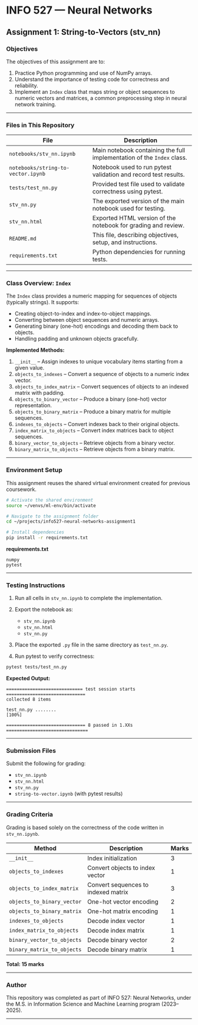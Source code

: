 # INFO 527 — Neural Networks  
## Assignment 1: String-to-Vectors (stv_nn)

### Objectives
The objectives of this assignment are to:
1. Practice Python programming and use of NumPy arrays.
2. Understand the importance of testing code for correctness and reliability.
3. Implement an `Index` class that maps string or object sequences to numeric vectors and matrices, a common preprocessing step in neural network training.

---

### Files in This Repository
| File | Description |
|------|--------------|
| `notebooks/stv_nn.ipynb` | Main notebook containing the full implementation of the `Index` class. |
| `notebooks/string-to-vector.ipynb` | Notebook used to run pytest validation and record test results. |
| `tests/test_nn.py` | Provided test file used to validate correctness using pytest. |
| `stv_nn.py` | The exported version of the main notebook used for testing. |
| `stv_nn.html` | Exported HTML version of the notebook for grading and review. |
| `README.md` | This file, describing objectives, setup, and instructions. |
| `requirements.txt` | Python dependencies for running tests. |

---

### Class Overview: `Index`
The `Index` class provides a numeric mapping for sequences of objects (typically strings). It supports:
- Creating object-to-index and index-to-object mappings.
- Converting between object sequences and numeric arrays.
- Generating binary (one-hot) encodings and decoding them back to objects.
- Handling padding and unknown objects gracefully.

**Implemented Methods:**
1. `__init__` – Assign indexes to unique vocabulary items starting from a given value.
2. `objects_to_indexes` – Convert a sequence of objects to a numeric index vector.
3. `objects_to_index_matrix` – Convert sequences of objects to an indexed matrix with padding.
4. `objects_to_binary_vector` – Produce a binary (one-hot) vector representation.
5. `objects_to_binary_matrix` – Produce a binary matrix for multiple sequences.
6. `indexes_to_objects` – Convert indexes back to their original objects.
7. `index_matrix_to_objects` – Convert index matrices back to object sequences.
8. `binary_vector_to_objects` – Retrieve objects from a binary vector.
9. `binary_matrix_to_objects` – Retrieve objects from a binary matrix.

---

### Environment Setup
This assignment reuses the shared virtual environment created for previous coursework.

```bash
# Activate the shared environment
source ~/venvs/ml-env/bin/activate

# Navigate to the assignment folder
cd ~/projects/info527-neural-networks-assignment1

# Install dependencies
pip install -r requirements.txt
````

**requirements.txt**

```
numpy
pytest
```

---

### Testing Instructions

1. Run all cells in `stv_nn.ipynb` to complete the implementation.
2. Export the notebook as:

   * `stv_nn.ipynb`
   * `stv_nn.html`
   * `stv_nn.py`
3. Place the exported `.py` file in the same directory as `test_nn.py`.
4. Run pytest to verify correctness:

```bash
pytest tests/test_nn.py
```

**Expected Output:**

```
============================= test session starts ==============================
collected 8 items

test_nn.py ........                                                      [100%]

============================== 8 passed in 1.XXs ===============================
```

---

### Submission Files

Submit the following for grading:

* `stv_nn.ipynb`
* `stv_nn.html`
* `stv_nn.py`
* `string-to-vector.ipynb` (with pytest results)

---

### Grading Criteria

Grading is based solely on the correctness of the code written in `stv_nn.ipynb`.

| Method                     | Description                         | Marks |
| -------------------------- | ----------------------------------- | ----- |
| `__init__`                 | Index initialization                | 3     |
| `objects_to_indexes`       | Convert objects to index vector     | 1     |
| `objects_to_index_matrix`  | Convert sequences to indexed matrix | 3     |
| `objects_to_binary_vector` | One-hot vector encoding             | 2     |
| `objects_to_binary_matrix` | One-hot matrix encoding             | 1     |
| `indexes_to_objects`       | Decode index vector                 | 1     |
| `index_matrix_to_objects`  | Decode index matrix                 | 1     |
| `binary_vector_to_objects` | Decode binary vector                | 2     |
| `binary_matrix_to_objects` | Decode binary matrix                | 1     |

**Total: 15 marks**

---

### Author

This repository was completed as part of INFO 527: Neural Networks, under the M.S. in Information Science and Machine Learning program (2023–2025).

---
